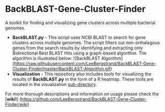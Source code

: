 BackBLAST-Gene-Cluster-Finder
==========================

A toolkit for finding and visualizing gene clusters across multiple bacterial genomes.

- **BackBLAST.py** - This script uses NCBI BLAST to search for gene clusters across multiple genomes. The script filters out non-orthalagous genes from the search results by identifying and extracting only Bidirectional Best BLAST Hits using a graph-based algorithm. The algorithm is illustrated below:
![BackBLAST Algorithm] (https://raw.githubusercontent.com/LeeBergstrand/BackBLAST-Gene-Cluster-Finder/master/BackBLAST-Algorithm.gif)
- **Visualization** - This repository also includes tools for visualizing the results of **BackBLAST.py** in the form of a R heatmap. These tools are located in the visualization [sub-directory](https://github.com/LeeBergstrand/BackBLAST-Gene-Cluster-Finder/tree/master/Visualization).

For more thorough descriptions and information on usage please check the [**wiki!**] (https://github.com/LeeBergstrand/BackBLAST-Gene-Cluster-Finder/wiki)
